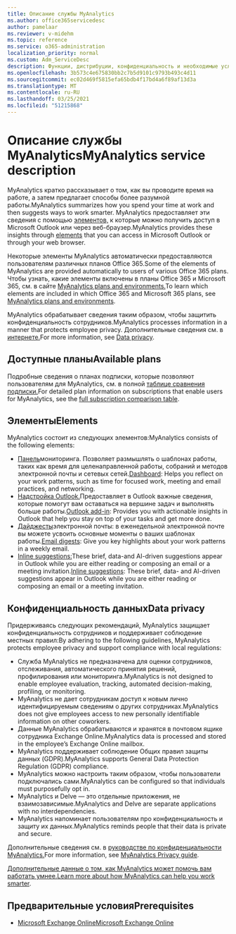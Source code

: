 ```yaml
---
title: Описание службы MyAnalytics
ms.author: office365servicedesc
author: pamelaar
ms.reviewer: v-midehm
ms.topic: reference
ms.service: o365-administration
localization_priority: normal
ms.custom: Adm_ServiceDesc
description: Функции, дистрибуции, конфиденциальность и необходимые условия для MyAnalytics
ms.openlocfilehash: 3b573c4e675830bb2c7b5d9101c9793b493c4d11
ms.sourcegitcommit: ec02d469f5815efa65bdb4f17bd4a6f89af13d3a
ms.translationtype: MT
ms.contentlocale: ru-RU
ms.lasthandoff: 03/25/2021
ms.locfileid: "51215868"
---
```

# <a name="myanalytics-service-description"></a><span data-ttu-id="2729a-103">Описание службы MyAnalytics</span><span class="sxs-lookup"><span data-stu-id="2729a-103">MyAnalytics service description</span></span>

<span data-ttu-id="2729a-104">MyAnalytics кратко рассказывает о том, как вы проводите время на работе, а затем предлагает способы более разумной работы.</span><span class="sxs-lookup"><span data-stu-id="2729a-104">MyAnalytics summarizes how you spend your time at work and then suggests ways to work smarter.</span></span> <span data-ttu-id="2729a-105">MyAnalytics предоставляет эти сведения с помощью [элементов,](#elements) к которые можно получить доступ в Microsoft Outlook или через веб-браузер.</span><span class="sxs-lookup"><span data-stu-id="2729a-105">MyAnalytics provides these insights through [elements](#elements) that you can access in Microsoft Outlook or through your web browser.</span></span>

<span data-ttu-id="2729a-106">Некоторые элементы MyAnalytics автоматически предоставляются пользователям различных планов Office 365.</span><span class="sxs-lookup"><span data-stu-id="2729a-106">Some of the elements of MyAnalytics are provided automatically to users of various Office 365 plans.</span></span> <span data-ttu-id="2729a-107">Чтобы узнать, какие элементы включены в планы Office 365 и Microsoft 365, см. в сайте [MyAnalytics plans and environments.](/workplace-analytics/myanalytics/overview/plans-environments)</span><span class="sxs-lookup"><span data-stu-id="2729a-107">To learn which elements are included in which Office 365 and Microsoft 365 plans, see [MyAnalytics plans and environments](/workplace-analytics/myanalytics/overview/plans-environments).</span></span>  

<span data-ttu-id="2729a-108">MyAnalytics обрабатывает сведения таким образом, чтобы защитить конфиденциальность сотрудников.</span><span class="sxs-lookup"><span data-stu-id="2729a-108">MyAnalytics processes information in a manner that protects employee privacy.</span></span> <span data-ttu-id="2729a-109">Дополнительные сведения см. в [интернете.](#data-privacy)</span><span class="sxs-lookup"><span data-stu-id="2729a-109">For more information, see [Data privacy](#data-privacy).</span></span>

## <a name="available-plans"></a><span data-ttu-id="2729a-110">Доступные планы</span><span class="sxs-lookup"><span data-stu-id="2729a-110">Available plans</span></span>

<span data-ttu-id="2729a-111">Подробные сведения о планах подписки, которые позволяют пользователям для MyAnalytics, см. в полной [таблице сравнения подписки.](https://go.microsoft.com/fwlink/?linkid=2139145)</span><span class="sxs-lookup"><span data-stu-id="2729a-111">For detailed plan information on subscriptions that enable users for MyAnalytics, see the [full subscription comparison table](https://go.microsoft.com/fwlink/?linkid=2139145).</span></span>

## <a name="elements"></a><span data-ttu-id="2729a-112">Элементы</span><span class="sxs-lookup"><span data-stu-id="2729a-112">Elements</span></span>

<span data-ttu-id="2729a-113">MyAnalytics состоит из следующих элементов:</span><span class="sxs-lookup"><span data-stu-id="2729a-113">MyAnalytics consists of the following elements:</span></span>

* <span data-ttu-id="2729a-114">[Панель](/workplace-analytics/myanalytics/use/dashboard-2)мониторинга. Позволяет размышлять о шаблонах работы, таких как время для целенаправленной работы, собраний и методов электронной почты и сетевых сетей.</span><span class="sxs-lookup"><span data-stu-id="2729a-114">[Dashboard](/workplace-analytics/myanalytics/use/dashboard-2): Helps you reflect on your work patterns, such as time for focused work, meeting and email practices, and networking.</span></span>
* <span data-ttu-id="2729a-115">[Надстройка Outlook.](/workplace-analytics/myanalytics/use/add-in)Предоставляет в Outlook важные сведения, которые помогут вам оставаться на вершине задач и выполнять больше работы.</span><span class="sxs-lookup"><span data-stu-id="2729a-115">[Outlook add-in](/workplace-analytics/myanalytics/use/add-in): Provides you with actionable insights in Outlook that help you stay on top of your tasks and get more done.</span></span>
* <span data-ttu-id="2729a-116">[Дайджесты](/workplace-analytics/myanalytics/use/email-digest-2)электронной почты: в еженедельной электронной почте вы можете усвоить основные моменты о ваших шаблонах работы.</span><span class="sxs-lookup"><span data-stu-id="2729a-116">[Email digests](/workplace-analytics/myanalytics/use/email-digest-2): Give you key highlights about your work patterns in a weekly email.</span></span>
* <span data-ttu-id="2729a-117">[Inline suggestions:](/workplace-analytics/myanalytics/use/mya-notifications)These brief, data-and AI-driven suggestions appear in Outlook while you are either reading or composing an email or a meeting invitation.</span><span class="sxs-lookup"><span data-stu-id="2729a-117">[Inline suggestions](/workplace-analytics/myanalytics/use/mya-notifications): These brief, data- and AI-driven suggestions appear in Outlook while you are either reading or composing an email or a meeting invitation.</span></span>

## <a name="data-privacy"></a><span data-ttu-id="2729a-118">Конфиденциальность данных</span><span class="sxs-lookup"><span data-stu-id="2729a-118">Data privacy</span></span>

<span data-ttu-id="2729a-119">Придерживаясь следующих рекомендаций, MyAnalytics защищает конфиденциальность сотрудников и поддерживает соблюдение местных правил:</span><span class="sxs-lookup"><span data-stu-id="2729a-119">By adhering to the following guidelines, MyAnalytics protects employee privacy and support compliance with local regulations:</span></span>

* <span data-ttu-id="2729a-120">Служба MyAnalytics не предназначена для оценки сотрудников, отслеживания, автоматического принятия решений, профилирования или мониторинга.</span><span class="sxs-lookup"><span data-stu-id="2729a-120">MyAnalytics is not designed to enable employee evaluation, tracking, automated decision-making, profiling, or monitoring.</span></span>
* <span data-ttu-id="2729a-121">MyAnalytics не дает сотрудникам доступ к новым лично идентифицируемым сведениям о других сотрудниках.</span><span class="sxs-lookup"><span data-stu-id="2729a-121">MyAnalytics does not give employees access to new personally identifiable information on other coworkers.</span></span>
* <span data-ttu-id="2729a-122">Данные MyAnalytics обрабатываются и хранятся в почтовом ящике сотрудника Exchange Online.</span><span class="sxs-lookup"><span data-stu-id="2729a-122">MyAnalytics data is processed and stored in the employee’s Exchange Online mailbox.</span></span>
* <span data-ttu-id="2729a-123">MyAnalytics поддерживает соблюдение Общих правил защиты данных (GDPR).</span><span class="sxs-lookup"><span data-stu-id="2729a-123">MyAnalytics supports General Data Protection Regulation (GDPR) compliance.</span></span>
* <span data-ttu-id="2729a-124">MyAnalytics можно настроить таким образом, чтобы пользователи подключались сами.</span><span class="sxs-lookup"><span data-stu-id="2729a-124">MyAnalytics can be configured so that individuals must purposefully opt in.</span></span>
* <span data-ttu-id="2729a-125">MyAnalytics и Delve — это отдельные приложения, не взаимозависимые.</span><span class="sxs-lookup"><span data-stu-id="2729a-125">MyAnalytics and Delve are separate applications with no interdependencies.</span></span>
* <span data-ttu-id="2729a-126">MyAnalytics напоминает пользователям про конфиденциальность и защиту их данных.</span><span class="sxs-lookup"><span data-stu-id="2729a-126">MyAnalytics reminds people that their data is private and secure.</span></span>

<span data-ttu-id="2729a-127">Дополнительные сведения см. в [руководстве по конфиденциальности MyAnalytics.](/workplace-analytics/myanalytics/overview/privacy-guide)</span><span class="sxs-lookup"><span data-stu-id="2729a-127">For more information, see [MyAnalytics Privacy guide](/workplace-analytics/myanalytics/overview/privacy-guide).</span></span>

<span data-ttu-id="2729a-128">[Дополнительные данные о том, как MyAnalytics может помочь вам работать умнее.](https://products.office.com/business/myanalytics-personal-analytics)</span><span class="sxs-lookup"><span data-stu-id="2729a-128">[Learn more about how MyAnalytics can help you work smarter](https://products.office.com/business/myanalytics-personal-analytics).</span></span>

## <a name="prerequisites"></a><span data-ttu-id="2729a-129">Предварительные условия</span><span class="sxs-lookup"><span data-stu-id="2729a-129">Prerequisites</span></span>

* [<span data-ttu-id="2729a-130">Microsoft Exchange Online</span><span class="sxs-lookup"><span data-stu-id="2729a-130">Microsoft Exchange Online</span></span>](./exchange-online-service-description/exchange-online-service-description.md)